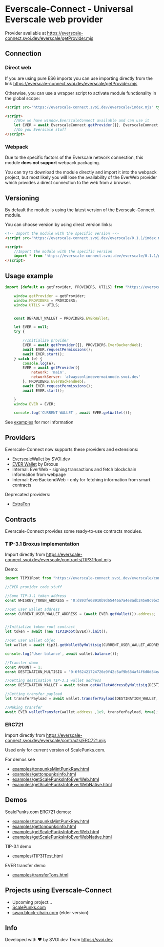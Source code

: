 # Everscale-Connect - Universal Everscale web provider

Provider available at https://everscale-connect.svoi.dev/everscale/getProvider.mjs

## Connection

### Direct web


If you are using pure ES6 imports you can use importing directly from the link https://everscale-connect.svoi.dev/everscale/getProvider.mjs

Otherwise, you can use a wrapper script to activate module functionality in the global scope:

```html
<script src="https://everscale-connect.svoi.dev/everscale/index.mjs" type="module"></script>

<script>
    //Now we have window.EverscaleConnect available and can use it
    let EVER = await EverscaleConnect.getProvider({}, EverscaleConnect.PROVIDERS.EverscaleWallet);
    //Do you Everscale stuff
</script>
```

### Webpack
Due to the specific factors of the Everscale network connection, this module **does not support** webpack packaging.

You can try to download the module directly and import it into the webpack project, but most likely you will lose the availability of the EverWeb provider which provides a direct connection to the web from a browser.


## Versioning

By default the module is using the latest version of the Everscale-Connect module.

You can choose version by using direct version links:

```html
<!-- Import the module with the specific version -->
<script src="https://everscale-connect.svoi.dev/everscale/0.1.1/index.mjs" type="module"></script>

<script>
    //Import the module with the specific version
    import * from "https://everscale-connect.svoi.dev/everscale/0.1.1/getProvider.mjs";
</script>
```

## Usage example

```javascript
import {default as getProvider, PROVIDERS, UTILS} from "https://everscale-connect.svoi.dev/everscale/getProvider.mjs";

    window.getProvider = getProvider;
    window.PROVIDERS = PROVIDERS;
    window.UTILS = UTILS;


    const DEFAULT_WALLET = PROVIDERS.EVERWallet;

    let EVER = null;
    try {

        //Initialize provider
        EVER = await getProvider({}, PROVIDERS.EverBackendWeb);
        await EVER.requestPermissions();
        await EVER.start();
    } catch (e) {
        console.log(e);
        EVER = await getProvider({
            network: 'main',
            networkServer: 'alwaysonlineevermainnode.svoi.dev'
        }, PROVIDERS.EverBackendWeb);
        await EVER.requestPermissions();
        await EVER.start();

    }
    window.EVER = EVER;

    console.log('CURRENT WALLET', await EVER.getWallet());
```

See [examples](examples) for mor information

## Providers

Everscale-Connect now supports these providers and extensions:

* [EverscaleWallet](https://everscalewallet.com/) by SVOI.dev
* [EVER Wallet](https://l1.broxus.com/everscale/wallet) by Broxus
* Internal: EverWeb - signing transactions and fetch blockchain information from webpage
* Internal: EverBackendWeb - only for fetching information from smart contracts

Deprecated providers:
* [ExtraTon](https://extraton.io) 

## Contracts 

Everscale-Connect provides some ready-to-use contracts modules.

### TIP-3.1 Broxus implementation
Import directly from https://everscale-connect.svoi.dev/everscale/contracts/TIP31Root.mjs

Demo:

```javascript
import TIP31Root from "https://everscale-connect.svoi.dev/everscale/contracts/TIP31Root.mjs";

//EVER provider code stuff

//Some TIP-3.1 token address
const WHISKEY_TOKEN_ADDRESS = '0:d893fe68910b9d65446a7a4e8adb245e8c9bc5d981ced60a9dd1546dca9d6500';

//Get user wallet address
const CURRENT_USER_WALLET_ADDRESS = (await EVER.getWallet()).address;


//Initialize token root contract
let token = await (new TIP31Root(EVER)).init();

//Get user wallet objec
let wallet = await tip31.getWalletByMultisig(CURRENT_USER_WALLET_ADDRESS);

console.log('User balance', await wallet.balance());

//Transfer demo
const AMOUNT = 1;
const DESTINATION_MULTISIG = '0:6f62421724726e9f42c5af9b684af4f6d0d34eab4ae5e6dfa020d706e2ad97a1';

//Getting destination TIP-3.1 wallet address
const DESTINATION_WALLET = await token.getWalletAddressByMultisig(DESTINATION_MULTISIG);

//Getting transfer payload
let transferPayload = await wallet.transferPayload(DESTINATION_WALLET, AMOUNT);

//Making transfer
await EVER.walletTransfer(wallet.address ,1e9, transferPayload, true);

```

### ERC721
Import directly from https://everscale-connect.svoi.dev/everscale/contracts/ERC721.mjs

Used only for current version of ScalePunks.com.

For demos see 
* [examples/tonpunksMintPunkRaw.html](https://everscale-connect.svoi.dev/examples/tonpunksMintPunkRaw.html)
* [examples/gettonpunksinfo.html](https://everscale-connect.svoi.dev/examples/gettonpunksinfo.html)
* [examples/getScalePunksInfoEverWeb.html](https://everscale-connect.svoi.dev/examples/getScalePunksInfoEverWeb.html)
* [examples/getScalePunksInfoEverWebNative.html](https://everscale-connect.svoi.dev/examples/getScalePunksInfoEverWebNative.html)

## Demos

ScalePunks.com ERC721 demos:
* [examples/tonpunksMintPunkRaw.html](https://everscale-connect.svoi.dev/examples/tonpunksMintPunkRaw.html)
* [examples/gettonpunksinfo.html](https://everscale-connect.svoi.dev/examples/gettonpunksinfo.html)
* [examples/getScalePunksInfoEverWeb.html](https://everscale-connect.svoi.dev/examples/getScalePunksInfoEverWeb.html)
* [examples/getScalePunksInfoEverWebNative.html](https://everscale-connect.svoi.dev/examples/getScalePunksInfoEverWebNative.html)


TIP-3.1 demo
* [examples/TIP31Test.html](https://everscale-connect.svoi.dev/examples/TIP31Test.html)

EVER transfer demo
* [examples/transferTons.html](https://everscale-connect.svoi.dev/examples/transferTons.html)

## Projects using Everscale-Connect

* Upcoming project...
* [ScalePunks.com](https://scalepunks.com)
* [swap.block-chain.com](swap.block-chain.com) (elder version)

## Info

Developed with ❤️ by SVOI.dev Team https://svoi.dev